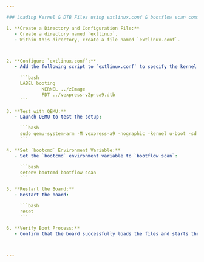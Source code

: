 ```yaml
---

### Loading Kernel & DTB Files using extlinux.conf & bootflow scan command

1. **Create a Directory and Configuration File:**
   - Create a directory named `extlinux`.
   - Within this directory, create a file named `extlinux.conf`.



2. **Configure `extlinux.conf`:**
   - Add the following script to `extlinux.conf` to specify the kernel (`zImage`) and device tree (`vexpress-v2p-ca9.dtb`) files:

     ```bash
     LABEL booting
             KERNEL ../zImage
             FDT ../vexpress-v2p-ca9.dtb
     ```

3. **Test with QEMU:**
   - Launch QEMU to test the setup:

     ```bash
     sudo qemu-system-arm -M vexpress-a9 -nographic -kernel u-boot -sd sd.img
     ```

4. **Set `bootcmd` Environment Variable:**
   - Set the `bootcmd` environment variable to `bootflow scan`:

     ```bash
     setenv bootcmd bootflow scan
     ```

5. **Restart the Board:**
   - Restart the board:

     ```bash
     reset
     ```

6. **Verify Boot Process:**
   - Confirm that the board successfully loads the files and starts the kernel:



---
```

